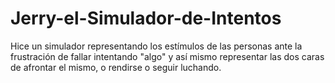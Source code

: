 # Jerry-el-Simulador-de-Intentos
Hice un simulador representando los estímulos de las personas ante la frustración de fallar intentando "algo" y así mismo representar las dos caras de afrontar el mismo, o rendirse o seguir luchando. 
